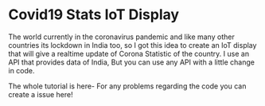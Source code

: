 # Covid19 Stats IoT Display

The world currently in the coronavirus pandemic and like many other countries its lockdown in India too, so I got this idea to create an IoT display that will give a realtime update of Corona Statistic of the country. I use an API that provides data of India, But you can use any API with a little change in code.

The whole tutorial is here- 
For any problems regarding the code you can create a issue here!
